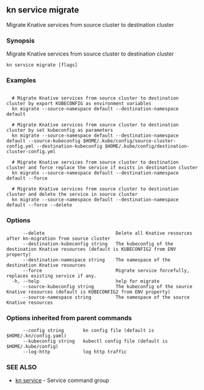 ## kn service migrate

Migrate Knative services from source cluster to destination cluster

### Synopsis

Migrate Knative services from source cluster to destination cluster

```
kn service migrate [flags]
```

### Examples

```

  # Migrate Knative services from source cluster to destination cluster by export KUBECONFIG as environment variables
  kn migrate --source-namespace default --destination-namespace default

  # Migrate Knative services from source cluster to destination cluster by set kubeconfig as parameters
  kn migrate --source-namespace default --destination-namespace default --source-kubeconfig $HOME/.kube/config/source-cluster-config.yml --destination-kubeconfig $HOME/.kube/config/destination-cluster-config.yml

  # Migrate Knative services from source cluster to destination cluster and force replace the service if exists in destination cluster
  kn migrate --source-namespace default --destination-namespace default --force

  # Migrate Knative services from source cluster to destination cluster and delete the service in source cluster
  kn migrate --source-namespace default --destination-namespace default --force --delete
```

### Options

```
      --delete                          Delete all Knative resources after kn-migration from source cluster
      --destination-kubeconfig string   The kubeconfig of the destination Knative resources (default is KUBECONFIG2 from ENV property)
      --destination-namespace string    The namespace of the destination Knative resources
      --force                           Migrate service forcefully, replaces existing service if any.
  -h, --help                            help for migrate
      --source-kubeconfig string        The kubeconfig of the source Knative resources (default is KUBECONFIG2 from ENV property)
      --source-namespace string         The namespace of the source Knative resources
```

### Options inherited from parent commands

```
      --config string       kn config file (default is $HOME/.kn/config.yaml)
      --kubeconfig string   kubectl config file (default is $HOME/.kube/config)
      --log-http            log http traffic
```

### SEE ALSO

* [kn service](kn_service.md)	 - Service command group

